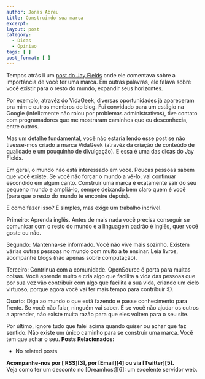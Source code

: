 ```yaml
---
author: Jonas Abreu
title: Construindo sua marca
excerpt:
layout: post
category:
  - Dicas
  - Opiniao
tags: [ ]
post_format: [ ]
---
```

Tempos atrás li um [post do Jay Fields][1] onde ele comentava sobre a importância de você ter uma marca. Em outras palavras, ele falava sobre você existir para o resto do mundo, expandir seus horizontes.

Por exemplo, atravéz do VidaGeek, diversas oportunidades já apareceram pra mim e outros membros do blog. Fui convidado para um estágio na Google (infelizmente não rolou por problemas administrativos), tive contato com programadores que me mostraram caminhos que eu desconhecia, entre outros. 

Mas um detalhe fundamental, você não estaria lendo esse post se não tivesse-mos criado a marca VidaGeek (atravéz da criação de conteúdo de qualidade e um pouquinho de divulgação). E essa é uma das dicas do Jay Fields.

Em geral, o mundo não está interessado em você. Poucas pessoas sabem que você existe. Se você não forçar o mundo a vê-lo, vai continuar escondido em algum canto. Construir uma marca é exatamente sair do seu pequeno mundo e ampliá-lo, sempre deixando bem claro quem é você (para que o resto do mundo te encontre depois).

E como fazer isso? É simples, mas exige um trabalho incrível.

Primeiro: Aprenda inglês. Antes de mais nada você precisa conseguir se comunicar com o resto do mundo e a linguagem padrão é inglês, quer você goste ou não.

Segundo: Mantenha-se informado. Você não vive mais sozinho. Existem várias outras pessoas no mundo com muito a te ensinar. Leia livros, acompanhe blogs (não apenas sobre computação).

Terceiro: Contrinua com a comunidade. OpenSource é porta para muitas coisas. Você aprende muito e cria algo que facilita a vida das pessoas que por sua vez vão contribuir com algo que facilita a sua vida, criando um ciclo virtuoso, porque agora você vai ter mais tempo para contribuir :D.

Quarto: Diga ao mundo o que está fazendo e passe conhecimento para frente. Se você não falar, ninguém vai saber. E se você não ajudar os outros a aprender, não existe muita razão para que eles voltem para o seu site.

Por último, ignore tudo que falei acima quando quiser ou achar que faz sentido. Não existe um único caminho para se construir uma marca. Você tem que achar o seu. 
**Posts Relacionados:** 
*   No related posts









**Acompanhe-nos por [ RSS][3], por [Email][4] ou via [Twitter][5].**  
Veja como ter um desconto no [Dreamhost][6]: um excelente servidor web.

 [1]: http://blog.jayfields.com/2008/08/be-your-start-up.html
 [2]: https://twitter.com/share




